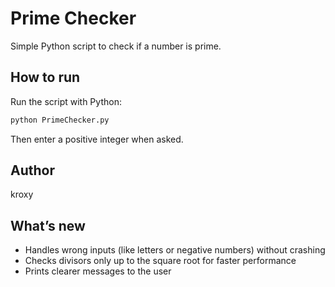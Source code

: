 # Prime Checker

Simple Python script to check if a number is prime.

## How to run

Run the script with Python:

```bash
python PrimeChecker.py
```

Then enter a positive integer when asked.

## Author

kroxy

## What’s new

* Handles wrong inputs (like letters or negative numbers) without crashing
* Checks divisors only up to the square root for faster performance
* Prints clearer messages to the user
